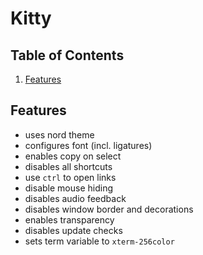 # Kitty

## Table of Contents

1. [Features](#Features)

## Features

- uses nord theme
- configures font (incl. ligatures)
- enables copy on select
- disables all shortcuts
- use `ctrl` to open links
- disable mouse hiding
- disables audio feedback
- disables window border and decorations
- enables transparency
- disables update checks
- sets term variable to `xterm-256color`
